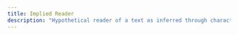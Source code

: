 ```yaml
---
title: Implied Reader
description: "Hypothetical reader of a text as inferred through characteristics in narrative structure and content"
---
```

